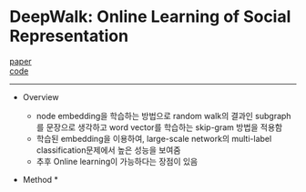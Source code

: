 # DeepWalk: Online Learning of Social Representation

[paper](http://www.perozzi.net/publications/14_kdd_deepwalk.pdf)  
[code](https://github.com/phanein/deepwalk)

---
* Overview
  * node embedding을 학습하는 방법으로 random walk의 결과인 subgraph를 문장으로 생각하고 word vector를 학습하는 skip-gram 방법을 적용함
  * 학습된 embedding을 이용하여, large-scale network의 multi-label classification문제에서 높은 성능을 보여줌
  * 추후 Online learning이 가능하다는 장점이 있음

* Method
  * 